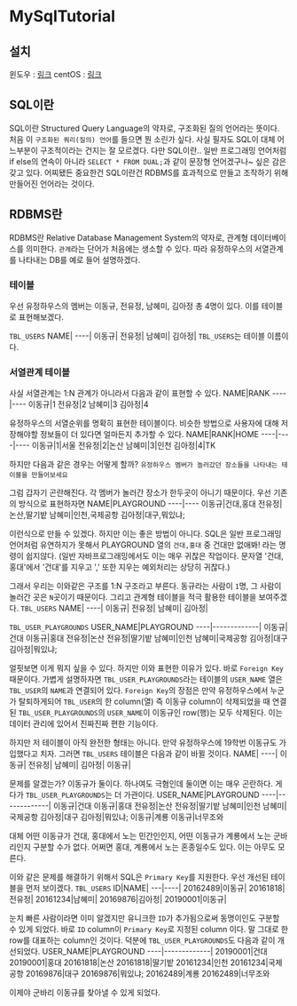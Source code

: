 
# MySqlTutorial
## 설치
윈도우 : [링크](http://itgroovy.tistory.com/793)
centOS : [링크](https://zetawiki.com/wiki/CentOS_MySQL_%EC%84%A4%EC%B9%98)

## SQL이란
SQL이란 Structured Query Language의 약자로, 구조화된 질의 언어라는 뜻이다. 처음 이 `구조화된 쿼리(질의) 언어`를 들으면 뭔 소린가 싶다. 사실 필자도 SQL이 대체 어느부분이 구조적이라는 건지는 잘 모르겠다. 다만 SQL이란.. 일반 프로그래밍 언어처럼 if else의 연속이 아니라 `SELECT * FROM DUAL;`과 같이 문장형 언어겠구나~ 싶은 감은 갖고 있다.
어찌됐든 중요한건 SQL이란건 RDBMS를 효과적으로 만들고 조작하기 위해 만들어진 언어라는 것이다.

## RDBMS란
RDBMS란 Relative Database Management System의 약자로, 관계형 데이터베이스를 의미한다. `관계`라는 단어가 처음에는 생소할 수 있다. 따라 유정하우스의 서열관계를 나타내는 DB를 예로 들어 설명하겠다.

### 테이블
우선 유정하우스의 멤버는 이동규, 전유정, 남혜미, 김아정 총 4명이 있다. 이를 테이블로 표현해보겠다.

`TBL_USERS`
NAME|
----|
이동규|
전유정|
남혜미|
김아정|
`TBL_USERS`는 테이블 이름이다.

### 서열관계 테이블
사실 서열관계는 1:N 관계가 아니라서 다음과 같이 표현할 수 있다.
NAME|RANK
----|----
이동규|1
전유정|2
남혜미|3
김아정|4

유정하우스의 서열순위를 명확히 표현한 테이블이다.
비슷한 방법으로 사용자에 대해 저장해야할 정보들이 더 있다면 얼마든지 추가할 수 있다.
NAME|RANK|HOME
----|----|----
이동규|1|서울
전유정|2|논산
남혜미|3|인천
김아정|4|TK

하지만 다음과 같은 경우는 어떻게 할까?
`유정하우스 멤버가 놀러갔던 장소들을 나타내는 테이블을 만들어보세요`

그럼 갑자기 곤란해진다. 각 멤버가 놀러간 장소가 한두곳이 아니기 때문이다.
우선 기존의 방식으로 표현하자면
NAME|PLAYGROUND
----|----
이동규|건대,홍대
전유정|논산,딸기밭
남혜미|인천,국제공항
김아정|대구,뭐있냐;

이런식으로 만들 수 있겠다. 하지만 이는 좋은 방법이 아니다. SQL은 일반 프로그래밍 언어처럼 유연하지가 못해서 PLAYGROUND 열의 `건대,홍대` 중 건대만 없애봐! 라는 명령이 쉽지않다. (일반 자바프로그래밍에서도 이는 매우 귀찮은 작업이다. 문자열 '건대,홍대'에서 '건대'를 지우고 ',' 또한 지우는 예외처리는 상당히 귀찮다.)

그래서 우리는 이와같은 구조를 1:N 구조라고 부른다. 동규라는 사람이 `1`명, 그 사람이 놀러간 곳은 `N`곳이기 때문이다. 그리고 관계형 테이블을 적극 활용한 테이블을 보여주겠다.
`TBL_USERS`
NAME|
----|
이동규|
전유정|
남혜미|
김아정|

`TBL_USER_PLAYGROUNDS`
USER_NAME|PLAYGROUND
----|-------------|
이동규|건대
이동규|홍대
전유정|논산
전유정|딸기밭
남혜미|인천
남혜미|국제공항
김아정|대구
김아정|뭐있냐;

얼핏보면 이게 뭐지 싶을 수 있다. 하지만 이와 표현한 이유가 있다. 바로 `Foreign Key` 때문이다.
가볍게 설명하자면 `TBL_USER_PLAYGROUNDS`라는 테이블의 `USER_NAME` 열은 `TBL_USER`의 `NAME`과 연결되어 있다. `Foreign Key`의 장점은 만약 유정하우스에서 누군가 탈퇴하게되어 `TBL_USER`의 한 column(열) 즉 이동규 column이 삭제되었을 때 연결된 `TBL_USER_PLAYGROUNDS`의 `USER_NAME`이 이동규인 row(행)는 모두 삭제된다. 이는 데이터 관리에 있어서 진짜진짜 편한 기능이다.

하지만 저 테이블이 아직 완전한 형태는 아니다. 만약 유정하우스에 19학번 이동규도 가입했다고 치자. 그러면 `TBL_USERS` 테이블은 다음과 같이 바뀔 것이다.
NAME|
----|
이동규|
전유정|
남혜미|
김아정|
이동규|

문제를 알겠는가? 이동규가 둘이다. 하나여도 극혐인데 둘이면 이는 매우 곤란하다.
게다가 `TBL_USER_PLAYGROUNDS`는 더 가관이다.
USER_NAME|PLAYGROUND
----|-------------|
이동규|건대
이동규|홍대
전유정|논산
전유정|딸기밭
남혜미|인천
남혜미|국제공항
김아정|대구
김아정|뭐있냐;
이동규|계룡
이동규|너무조와

대체 어떤 이동규가 건대, 홍대에서 노는 민간인인지, 어떤 이동규가 계룡에서 노는 군바리인지 구분할 수가 없다. 어쩌면 홍대, 계룡에서 노는 혼종일수도 있다. 이는 아무도 모른다.

이와 같은 문제를 해결하기 위해서 SQL은 `Primary Key`를 지원한다. 우선 개선된 테이블을 먼저 보이겠다.
`TBL_USERS`
ID|NAME|
---|----|
20162489|이동규|
20161818|전유정|
20161234|남혜미|
20169876|김아정|
20190001|이동규|

눈치 빠른 사람이라면 이미 알겠지만 유니크한 `ID`가 추가됨으로써 동명이인도 구분할 수 있게 되었다. 바로 `ID` column이 `Primary Key`로 지정된 column 이다. 말 그대로 한 row를 대표하는 column인 것이다.
덕분에 `TBL_USER_PLAYGROUNDS`도 다음과 같이 개선되었다.
USER_NAME|PLAYGROUND
----|-------------|
20190001|건대
20190001|홍대
20161818|논산
20161818|딸기밭
20161234|인천
20161234|국제공항
20169876|대구
20169876|뭐있냐;
20162489|계룡
20162489|너무조와

이제야 군바리 이동규를 찾아낼 수 있게 되었다.
